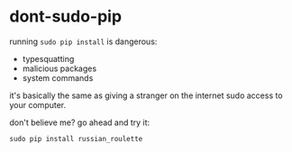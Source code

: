 # dont-sudo-pip

running `sudo pip install` is dangerous:

* typesquatting
* malicious packages
* system commands

it's basically the same as giving a stranger
on the internet sudo access to your computer.

don't believe me? go ahead and try it:

```
sudo pip install russian_roulette
```

